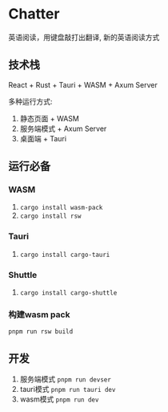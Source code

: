 # Chatter 
英语阅读，用键盘敲打出翻译, 新的英语阅读方式

## 技术栈
React + Rust + Tauri + WASM + Axum Server

多种运行方式:
1. 静态页面 + WASM
2. 服务端模式 + Axum Server
3. 桌面端 + Tauri


## 运行必备

### WASM
1. `cargo install wasm-pack`
1. `cargo install rsw`

### Tauri
1. `cargo install cargo-tauri`

### Shuttle
1. `cargo install cargo-shuttle`

### 构建wasm pack
`pnpm run rsw build`

## 开发

1. 服务端模式
`pnpm run devser`
2. tauri模式
`pnpm run tauri dev`
2. wasm模式
`pnpm run dev`


